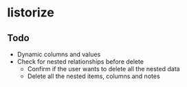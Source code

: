 # listorize

## Todo

- Dynamic columns and values
- Check for nested relationships before delete
    - Confirm if the user wants to delete all the nested data
    - Delete all the nested items, columns and notes
